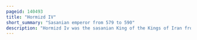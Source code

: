 ```yaml
---
pageid: 140493
title: "Hormizd IV"
short_summary: "Sasanian emperor from 579 to 590"
description: "Hormizd Iv was the sasanian King of the Kings of Iran from 579 to 590. He was the Son and Successor of Khosrow I and his Mother was a Khazar Princess."
---
```

